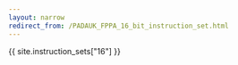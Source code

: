 ```yaml
---
layout: narrow
redirect_from: /PADAUK_FPPA_16_bit_instruction_set.html
---
```


<div class="instruction-set" markdown="0">
  {{ site.instruction_sets["16"] }}
</div>